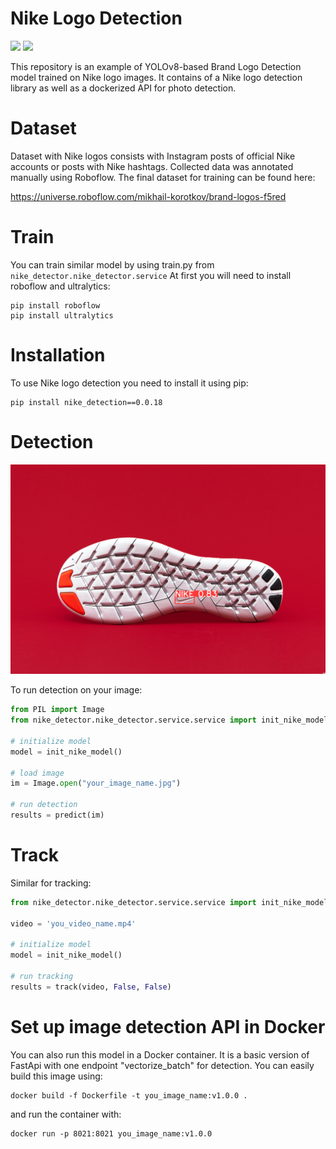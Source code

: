 # Nike Logo Detection

<p float="left">
  <img src="https://github.com/LiahimRatman/BrandLogoDetection/blob/main/nike.gif" width="400" />
  <img src="https://github.com/LiahimRatman/BrandLogoDetection/blob/main/nike2.gif" width="400" /> 
</p>

This repository is an example of YOLOv8-based Brand Logo Detection model trained on Nike logo images. It contains of a Nike logo detection library as well as a dockerized API for photo detection.

# Dataset

Dataset with Nike logos consists with Instagram posts of official Nike accounts or posts with Nike hashtags. Collected data was annotated manually using Roboflow. The final dataset for training can be found here:

https://universe.roboflow.com/mikhail-korotkov/brand-logos-f5red

# Train 
You can train similar model by using train.py from `nike_detector.nike_detector.service`
At first you will need to install roboflow and ultralytics:

```shell
pip install roboflow
pip install ultralytics
```

# Installation
To use Nike logo detection you need to install it using pip:

```shell
pip install nike_detection==0.0.18
```

# Detection
<p float="center">
  <img src="https://github.com/LiahimRatman/BrandLogoDetection/blob/main/image1.jpg" width="800" />
</p>

To run detection on your image:

```python
from PIL import Image
from nike_detector.nike_detector.service.service import init_nike_model, predict

# initialize model
model = init_nike_model()

# load image
im = Image.open("your_image_name.jpg")

# run detection
results = predict(im)
```

# Track
Similar for tracking:

```python
from nike_detector.nike_detector.service.service import init_nike_model, track

video = 'you_video_name.mp4'

# initialize model
model = init_nike_model()

# run tracking
results = track(video, False, False)
```

# Set up image detection API in Docker
You can also run this model in a Docker container. It is a basic version of FastApi with one endpoint "vectorize_batch" for detection. 
You can easily build this image using:

```shell
docker build -f Dockerfile -t you_image_name:v1.0.0 .
```

and run the container with:

```shell
docker run -p 8021:8021 you_image_name:v1.0.0
```

